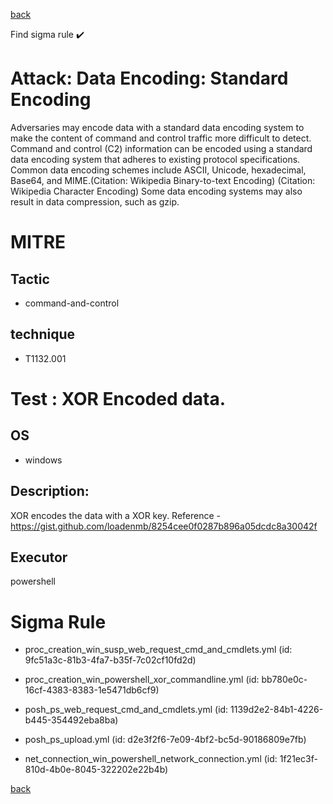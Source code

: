 
[back](../index.md)

Find sigma rule :heavy_check_mark: 

# Attack: Data Encoding: Standard Encoding 

Adversaries may encode data with a standard data encoding system to make the content of command and control traffic more difficult to detect. Command and control (C2) information can be encoded using a standard data encoding system that adheres to existing protocol specifications. Common data encoding schemes include ASCII, Unicode, hexadecimal, Base64, and MIME.(Citation: Wikipedia Binary-to-text Encoding) (Citation: Wikipedia Character Encoding) Some data encoding systems may also result in data compression, such as gzip.

# MITRE
## Tactic
  - command-and-control


## technique
  - T1132.001


# Test : XOR Encoded data.
## OS
  - windows


## Description:
XOR encodes the data with a XOR key.
Reference - https://gist.github.com/loadenmb/8254cee0f0287b896a05dcdc8a30042f


## Executor
powershell

# Sigma Rule
 - proc_creation_win_susp_web_request_cmd_and_cmdlets.yml (id: 9fc51a3c-81b3-4fa7-b35f-7c02cf10fd2d)

 - proc_creation_win_powershell_xor_commandline.yml (id: bb780e0c-16cf-4383-8383-1e5471db6cf9)

 - posh_ps_web_request_cmd_and_cmdlets.yml (id: 1139d2e2-84b1-4226-b445-354492eba8ba)

 - posh_ps_upload.yml (id: d2e3f2f6-7e09-4bf2-bc5d-90186809e7fb)

 - net_connection_win_powershell_network_connection.yml (id: 1f21ec3f-810d-4b0e-8045-322202e22b4b)



[back](../index.md)
